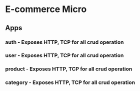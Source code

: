 # E-commerce Micro
## Apps
### auth - Exposes HTTP, TCP for all crud operation
### user - Exposes HTTP, TCP for all crud operation
### product - Exposes HTTP, TCP for all crud operation
### category - Exposes HTTP, TCP for all crud operation
